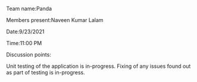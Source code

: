 Team name:Panda

Members present:Naveen Kumar Lalam

Date:9/23/2021

Time:11:00 PM

Discussion points:

Unit testing of the application is in-progress.
Fixing of any issues found out as part of testing is in-progress.